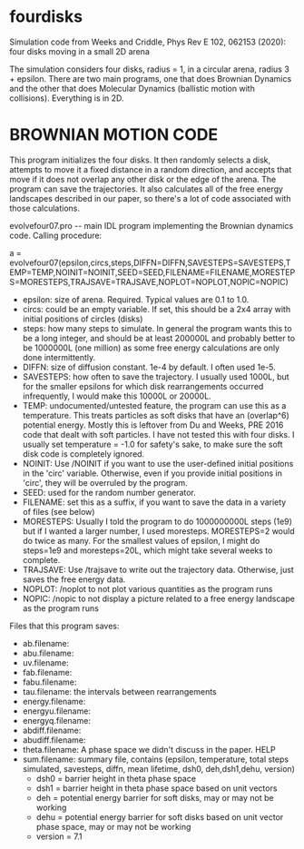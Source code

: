 # fourdisks
Simulation code from Weeks and Criddle, Phys Rev E 102, 062153 (2020):  four disks moving in a small 2D arena

The simulation considers four disks, radius = 1, in a circular arena, radius 3 + epsilon.  There are two main programs, one that does Brownian Dynamics and the other that does Molecular Dynamics (ballistic motion with collisions).  Everything is in 2D.


BROWNIAN MOTION CODE
====================
This program initializes the four disks.  It then randomly selects a disk, attempts to move it a fixed distance in a random direction, and accepts that move if it does not overlap any other disk or the edge of the arena.  The program can save the trajectories.  It also calculates all of the free energy landscapes described in our paper, so there's a lot of code associated with those calculations.

evolvefour07.pro -- main IDL program implementing the Brownian dynamics code.  Calling procedure:

a = evolvefour07(epsilon,circs,steps,DIFFN=DIFFN,SAVESTEPS=SAVESTEPS,TEMP=TEMP,NOINIT=NOINIT,SEED=SEED,FILENAME=FILENAME,MORESTEPS=MORESTEPS,TRAJSAVE=TRAJSAVE,NOPLOT=NOPLOT,NOPIC=NOPIC)

* epsilon:  size of arena.  Required.  Typical values are 0.1 to 1.0.
* circs:  could be an empty variable.  If set, this should be a 2x4 array with initial positions of circles (disks)
* steps:  how many steps to simulate.  In general the program wants this to be a long integer, and should be at least 200000L and probably better to be 1000000L (one million) as some free energy calculations are only done intermittently.
* DIFFN:  size of diffusion constant.  1e-4 by default.  I often used 1e-5.
* SAVESTEPS:  how often to save the trajectory.  I usually used 1000L, but for the smaller epsilons for which disk rearrangements occurred infrequently, I would make this 10000L or 20000L.
* TEMP:  undocumented/untested feature, the program can use this as a temperature.  This treats particles as soft disks that have an (overlap^6) potential energy.  Mostly this is leftover from Du and Weeks, PRE 2016 code that dealt with soft particles.  I have not tested this with four disks.  I usually set temperature = -1.0 for safety's sake, to make sure the soft disk code is completely ignored.
* NOINIT:  Use /NOINIT if you want to use the user-defined initial positions in the 'circ' variable.  Otherwise, even if you provide initial positions in 'circ', they will be overruled by the program.
* SEED:  used for the random number generator.
* FILENAME:  set this as a suffix, if you want to save the data in a variety of files (see below)
* MORESTEPS:  Usually I told the program to do 1000000000L steps (1e9) but if I wanted a larger number, I used moresteps.  MORESTEPS=2 would do twice as many.  For the smallest values of epsilon, I might do steps=1e9 and moresteps=20L, which might take several weeks to complete.
* TRAJSAVE:  Use /trajsave to write out the trajectory data.  Otherwise, just saves the free energy data.
* NOPLOT:  /noplot to not plot various quantities as the program runs
* NOPIC:  /nopic to not display a picture related to a free energy landscape as the program runs

Files that this program saves:
* ab.filename:  
* abu.filename:
* uv.filename:
* fab.filename:
* fabu.filename:
* tau.filename:  the intervals between rearrangements
* energy.filename:  
* energyu.filename:  
* energyq.filename:  
* abdiff.filename:
* abudiff.filename:
* theta.filename:  A phase space we didn't discuss in the paper.  HELP
* sum.filename:  summary file, contains (epsilon, temperature, total steps simulated, savesteps, diffn, mean lifetime, dsh0, deh,dsh1,dehu, version)
    - dsh0 = barrier height in theta phase space
    - dsh1 = barrier height in theta phase space based on unit vectors
    - deh = potential energy barrier for soft disks, may or may not be working
    - dehu = potential energy barrier for soft disks based on unit vector phase space, may or may not be working
    - version = 7.1
